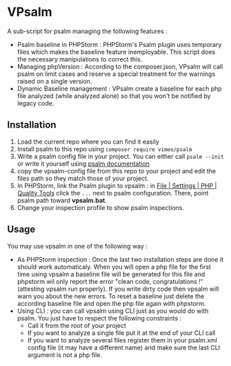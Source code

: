 # VPsalm

A sub-script for psalm managing the following features :

 - Psalm baseline in PHPStorm : PHPStorm's Psalm plugin uses temporary files which makes the baseline feature inemployable. This script does the necessary manipulations to correct this.
 - Managing phpVersion : According to the composer.json, VPsalm will call psalm on limit cases and reserve a special treatment for the warnings raised on a single version.
 - Dynamic Baseline management : VPsalm create a baseline for each php file analyzed (while analyzed alone) so that you won't be notified by legacy code.

## Installation

1. Load the current repo where you can find it easily
2. Install psalm to this repo using `composer require vimeo/psalm`
3. Write a psalm config file in your project. You can either call `psalm --init` or write it yourself using [psalm documentation](https://psalm.dev/docs/running_psalm/configuration/)
4. copy the vpsalm-config file from this repo to your project and edit the files path so they match those of your project.
5. In PHPStorm, link the Psalm plugin to vpsalm : in [File | Settings | PHP | Quality Tools](jetbrains://PhpStorm/settings?name=PHP--Quality+Tools) click the `...` next to psalm configuration. There, point psalm path toward **vpsalm.bat**.
6. Change your inspection profile to show psalm inspections.

## Usage

You may use vpsalm in one of the following way : 

- As PHPStorm inspection : Once the last two installation steps are done it should work automaticaly. When you will open a php file for the first time using vpsalm a baseline file will be generated for this file and phpstorm wil only report the error "clean code, congratulations !" (attesting vpsalm run properly). If you write dirty code then vpsalm will warn you about the new errors. To reset a baseline just delete the according baseline file and open the php file again with phpstorm.
- Using CLI : you can call vpsalm using CLI just as you would do with psalm. You just have to respect the following constraints :
  - Call it from the root of your project
  - If you want to analyze a single file put it at the end of your CLI call
  - If you want to analyze several files register them in your psalm.xml config file (it may have a different name) and make sure the last CLI argument is not a php file.
  
  
